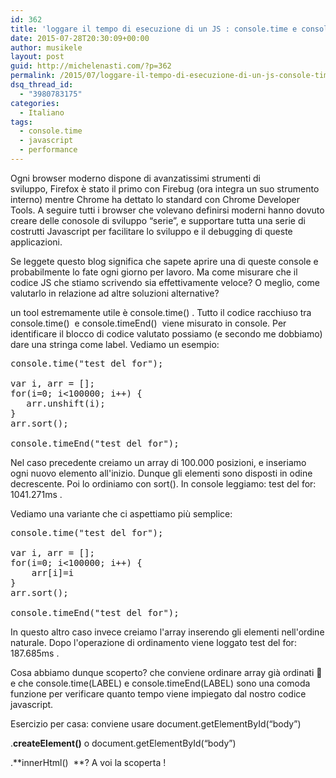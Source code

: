 ```yaml
---
id: 362
title: 'loggare il tempo di esecuzione di un JS : console.time e console.timeEnd'
date: 2015-07-28T20:30:09+00:00
author: musikele
layout: post
guid: http://michelenasti.com/?p=362
permalink: /2015/07/loggare-il-tempo-di-esecuzione-di-un-js-console-time-e-console-timeend/
dsq_thread_id:
  - "3980783175"
categories:
  - Italiano
tags:
  - console.time
  - javascript
  - performance
---
```

Ogni browser moderno dispone di avanzatissimi strumenti di sviluppo, Firefox è stato il primo con Firebug (ora integra un suo strumento interno) mentre Chrome ha dettato lo standard con Chrome Developer Tools. A seguire tutti i browser che volevano definirsi moderni hanno dovuto creare delle conosole di sviluppo &#8220;serie&#8221;, e supportare tutta una serie di costrutti Javascript per facilitare lo sviluppo e il debugging di queste applicazioni.

Se leggete questo blog significa che sapete aprire una di queste console e probabilmente lo fate ogni giorno per lavoro. Ma come misurare che il codice JS che stiamo scrivendo sia effettivamente veloce? O meglio, come valutarlo in relazione ad altre soluzioni alternative?

un tool estremamente utile è <span class="lang:default decode:true  crayon-inline ">console.time()</span> . Tutto il codice racchiuso tra <span class="lang:default decode:true  crayon-inline ">console.time()</span>  e <span class="lang:default decode:true  crayon-inline ">console.timeEnd()</span>  viene misurato in console. Per identificare il blocco di codice valutato possiamo (e secondo me dobbiamo) dare una stringa come label. Vediamo un esempio:

<pre class="lang:js decode:true">console.time("test del for"); 

var i, arr = []; 
for(i=0; i&lt;100000; i++) { 
   arr.unshift(i); 
} 
arr.sort(); 

console.timeEnd("test del for");</pre>

Nel caso precedente creiamo un array di 100.000 posizioni, e inseriamo ogni nuovo elemento all'inizio. Dunque gli elementi sono disposti in odine decrescente. Poi lo ordiniamo con sort(). In console leggiamo: <span class="lang:default decode:true  crayon-inline ">test del for: 1041.271ms</span> .

Vediamo una variante che ci aspettiamo più semplice:

<pre class="lang:js decode:true">console.time("test del for"); 

var i, arr = []; 
for(i=0; i&lt;100000; i++) { 
    arr[i]=i 
} 
arr.sort(); 

console.timeEnd("test del for");</pre>

In questo altro caso invece creiamo l'array inserendo gli elementi nell'ordine naturale. Dopo l'operazione di ordinamento viene loggato <span class="lang:default decode:true  crayon-inline ">test del for: 187.685ms</span> .

Cosa abbiamo dunque scoperto? che conviene ordinare array già ordinati 🙂 e che console.time(LABEL) e console.timeEnd(LABEL) sono una comoda funzione per verificare quanto tempo viene impiegato dal nostro codice javascript.

Esercizio per casa: conviene usare document.getElementById(<span class="highVAL">&#8220;body&#8221;</span>)
     
.**createElement()** o document.getElementById(<span class="highVAL">&#8220;body&#8221;</span>)
    
.**innerHtml()  **? A voi la scoperta !